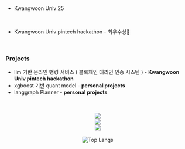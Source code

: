 <br>

- Kwangwoon Univ 25
<br>

- Kwangwoon Univ pintech hackathon - 최우수상🥈


<br>

### Projects
- llm 기반 온라인 뱅킹 서비스 ( 블록체인 대리인 인증 시스템 ) - **Kwangwoon Univ pintech hackathon**
- xgboost 기반 quant model - **personal projects**
- langgraph Planner -  **personal projects**

<br>
<br>

<div align="center">



  <img src="https://img.shields.io/badge/Main%20Language-Python, Typescript, Go-blue?style=for-the-badge&logo=python&logoColor=white" />
  <br>
  <img src="https://img.shields.io/badge/AI%20%26%20DL-PyTorch-%23EE4C2C?style=for-the-badge&logo=pytorch&logoColor=white" />
  <br>
  <img src="https://img.shields.io/badge/Web-svelte-%23FF3E00?style=for-the-badge&logo=svelte&logoColor=black" />

</div>

<br>

<div align="center">
  <img src="https://github-readme-stats.vercel.app/api/top-langs/?username=naturesh&layout=compact&theme=" alt="Top Langs"/>
</div>
